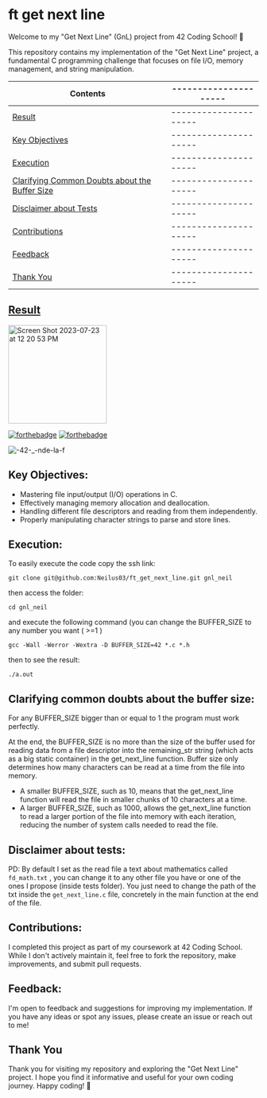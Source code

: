 # ft get next line

Welcome to my "Get Next Line" (GnL) project from 42 Coding School! 🚀

This repository contains my implementation of the "Get Next Line" project, a fundamental C programming challenge that focuses on file I/O, memory management, and string manipulation.


| Contents                                             |---------------------|
|-----------------------------------------------------|---------------------|
| [Result](#result)                                  |---------------------|
| [Key Objectives](#key-objectives)                  |---------------------|
| [Execution](#execution)                            |---------------------|
| [Clarifying Common Doubts about the Buffer Size](#clarifying-common-doubts-about-the-buffer-size)  |---------------------|
| [Disclaimer about Tests](#disclaimer-about-tests)  |---------------------|
| [Contributions](#contributions)                    |---------------------|
| [Feedback](#feedback)                              |---------------------|
| [Thank You](#thank-you)                            |---------------------|

## [Result](<img width="198" alt="Screen Shot 2023-07-23 at 12 20 53 PM" src="https://github.com/Neilus03/ft_get_next_line/assets/87651732/857a5cb8-8c63-469b-ab88-c2fcd4b19e30">)
<img width="198" alt="Screen Shot 2023-07-23 at 12 20 53 PM" src="https://github.com/Neilus03/ft_get_next_line/assets/87651732/857a5cb8-8c63-469b-ab88-c2fcd4b19e30">

[![forthebadge](https://forthebadge.com/images/badges/made-with-c.svg)](https://forthebadge.com)
[![forthebadge](https://forthebadge.com/images/badges/built-with-love.svg)](https://forthebadge.com)
 
 
![-42-_-nde-la-f](https://user-images.githubusercontent.com/87651732/235460785-6127a6ab-9f43-4b99-a43e-ea90040dab67.svg)


## Key Objectives:

- Mastering file input/output (I/O) operations in C.
- Effectively managing memory allocation and deallocation.
- Handling different file descriptors and reading from them independently.
- Properly manipulating character strings to parse and store lines.

## Execution:

To easily execute the code copy the ssh link:
```
git clone git@github.com:Neilus03/ft_get_next_line.git gnl_neil
```
then access the folder:
```
cd gnl_neil
```
and execute the following command (you can change the BUFFER_SIZE to any number you want ( >=1 )
```
gcc -Wall -Werror -Wextra -D BUFFER_SIZE=42 *.c *.h
```
then to see the result:
```
./a.out
```
## Clarifying common doubts about the buffer size:

For any BUFFER_SIZE bigger than or equal to 1 the program must work perfectly.

At the end, the BUFFER_SIZE is no more than the size of the buffer used for reading data from a file descriptor into the remaining_str string (which acts as a big static container) in the get_next_line function. Buffer size only determines how many characters can be read at a time from the file into memory.

- A smaller BUFFER_SIZE, such as 10, means that the get_next_line function will read the file in smaller chunks of 10 characters at a time.
- A larger BUFFER_SIZE, such as 1000, allows the get_next_line function to read a larger portion of the file into memory with each iteration, reducing the number of system calls needed to read the file.

## Disclaimer about tests: 

PD: By default I set as the read file a text about mathematics called `fd_math.txt` , you can change it to any other file you have or one of the ones I propose (inside tests folder). You just need to change the path of the txt inside the `get_next_line.c` file, concretely in the main function at the end of the file.

## Contributions:

I completed this project as part of my coursework at 42 Coding School. While I don't actively maintain it, feel free to fork the repository, make improvements, and submit pull requests.

## Feedback:

I'm open to feedback and suggestions for improving my implementation. If you have any ideas or spot any issues, please create an issue or reach out to me!

## Thank You
Thank you for visiting my repository and exploring the "Get Next Line" project. I hope you find it informative and useful for your own coding journey. Happy coding! 🌟
